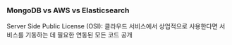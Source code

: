 ### MongoDB vs AWS vs Elasticsearch
Server Side Public License (OSI): 클라우드 서비스에서 상업적으로 사용한다면 서비스를 기동하는 데 필요한 연동된 모든 코드 공개  
